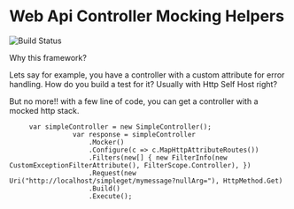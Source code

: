 # Web Api Controller Mocking Helpers

![Build Status](https://ci.appveyor.com/api/projects/status/github/webapimocker)

Why this framework?

Lets say for example, you have a controller with a custom attribute for error handling.
How do you build a test for it? Usually with Http Self Host right? 

But no more!! with a few line of code, you can get a controller with a mocked http stack.



		 var simpleController = new SimpleController();
					var response = simpleController
						.Mocker()
						.Configure(c => c.MapHttpAttributeRoutes())
						.Filters(new[] { new FilterInfo(new CustomExceptionFilterAttribute(), FilterScope.Controller), })
						.Request(new Uri("http://localhost/simpleget/mymessage?nullArg="), HttpMethod.Get)
						.Build()
						.Execute(); 



